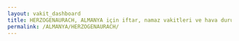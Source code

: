```yaml
---
layout: vakit_dashboard
title: HERZOGENAURACH, ALMANYA için iftar, namaz vakitleri ve hava durumu - ilçe/eyalet seç
permalink: /ALMANYA/HERZOGENAURACH/
---
```


<script type="text/javascript">
  var GLOBAL_COUNTRY = 'ALMANYA';
  var GLOBAL_CITY = 'HERZOGENAURACH';
  var GLOBAL_STATE = '';
  var lat = 72;
  var lon = 21;
</script>
